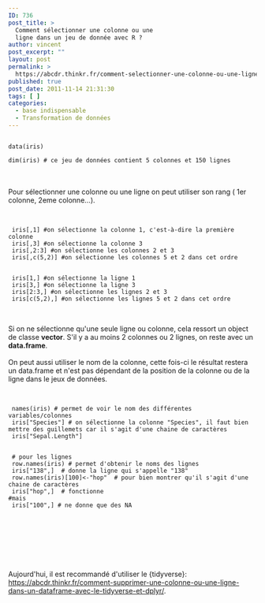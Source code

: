 ```yaml
---
ID: 736
post_title: >
  Comment sélectionner une colonne ou une
  ligne dans un jeu de donnée avec R ?
author: vincent
post_excerpt: ""
layout: post
permalink: >
  https://abcdr.thinkr.fr/comment-selectionner-une-colonne-ou-une-ligne-dans-un-jeu-de-donnee-avec-r/
published: true
post_date: 2011-11-14 21:31:30
tags: [ ]
categories:
  - base indispensable
  - Transformation de données
---
```

<pre><code><br />data(iris)<br /><br />dim(iris) # ce jeu de données contient 5 colonnes et 150 lignes<br /></code></pre> <br /><br />Pour sélectionner une colonne ou une ligne on peut utiliser son rang ( 1er colonne, 2eme colonne...).<br /><br />  <pre><code> <br /> iris[,1] #on sélectionne la colonne 1, c'est-à-dire la première colonne<br /> iris[,3] #on sélectionne la colonne 3<br /> iris[,2:3] #on sélectionne les colonnes 2 et 3<br /> iris[,c(5,2)] #on sélectionne les colonnes 5 et 2 dans cet ordre<br /><br /> <br /> iris[1,] #on sélectionne la ligne 1<br /> iris[3,] #on sélectionne la ligne 3<br /> iris[2:3,] #on sélectionne les lignes 2 et 3<br /> iris[c(5,2),] #on sélectionne les lignes 5 et 2 dans cet ordre<br /> </code></pre> <br />Si on ne sélectionne qu'une seule ligne ou colonne, cela ressort un object de classe <strong>vector</strong>. S'il y a au moins 2 colonnes ou 2 lignes, on reste avec un <strong>data.frame</strong>.<br /><br />On peut aussi utiliser le nom de la colonne, cette fois-ci le résultat restera un data.frame et n'est pas dépendant de la position de la colonne ou de la ligne dans le jeux de données.<br /><br /> <pre><code><br /> names(iris) # permet de voir le nom des différentes variables/colonnes<br /> iris["Species"] # on sélectionne la colonne "Species", il faut bien mettre des guillemets car il s'agit d'une chaine de caractères<br /> iris["Sepal.Length"]<br /><br /><br /> # pour les lignes<br /> row.names(iris) # permet d'obtenir le noms des lignes<br /> iris["138",]  # donne la ligne qui s'appelle "138"<br /> row.names(iris)[100]&lt;-"hop"  # pour bien montrer qu'il s'agit d'une chaine de caractères<br /> iris["hop",]  # fonctionne<br />#mais<br /> iris["100",] # ne donne que des NA<br /> <br /> </code></pre> <br /><br /><br /><br />
 
 Aujourd'hui, il est recommandé d'utiliser le {tidyverse}: https://abcdr.thinkr.fr/comment-supprimer-une-colonne-ou-une-ligne-dans-un-dataframe-avec-le-tidyverse-et-dplyr/.